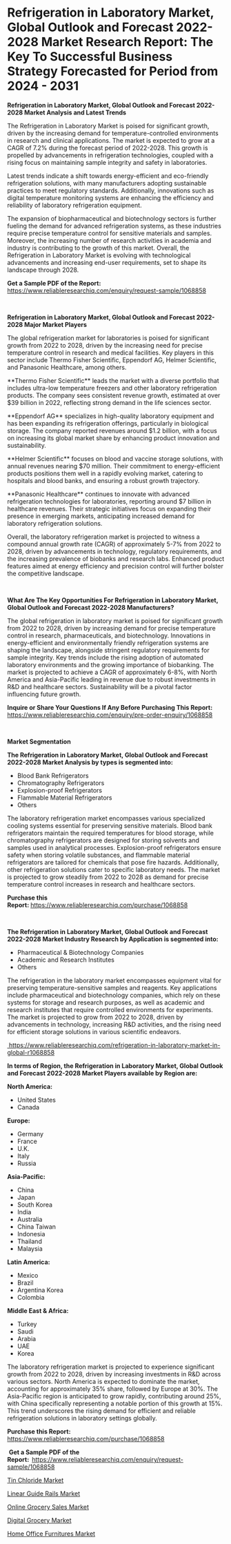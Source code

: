 <p><h1>Refrigeration in Laboratory Market, Global Outlook and Forecast 2022-2028 Market Research Report: The Key To Successful Business Strategy Forecasted for Period from 2024 - 2031</h1></p><p><strong>Refrigeration in Laboratory Market, Global Outlook and Forecast 2022-2028 Market Analysis and Latest Trends</strong></p>
<p><p>The Refrigeration in Laboratory Market is poised for significant growth, driven by the increasing demand for temperature-controlled environments in research and clinical applications. The market is expected to grow at a CAGR of 7.2% during the forecast period of 2022-2028. This growth is propelled by advancements in refrigeration technologies, coupled with a rising focus on maintaining sample integrity and safety in laboratories.</p><p>Latest trends indicate a shift towards energy-efficient and eco-friendly refrigeration solutions, with many manufacturers adopting sustainable practices to meet regulatory standards. Additionally, innovations such as digital temperature monitoring systems are enhancing the efficiency and reliability of laboratory refrigeration equipment.</p><p>The expansion of biopharmaceutical and biotechnology sectors is further fueling the demand for advanced refrigeration systems, as these industries require precise temperature control for sensitive materials and samples. Moreover, the increasing number of research activities in academia and industry is contributing to the growth of this market. Overall, the Refrigeration in Laboratory Market is evolving with technological advancements and increasing end-user requirements, set to shape its landscape through 2028.</p></p>
<p><strong>Get a Sample PDF of the Report:&nbsp;</strong> <a href="https://www.reliableresearchiq.com/enquiry/request-sample/1068858?utm_campaign=1102&utm_medium=2&utm_source=Github&utm_content=ia&utm_term=04122024&utm_id=refrigeration-in-laboratory-market-global-outlook-and-forecast-2022-2028">https://www.reliableresearchiq.com/enquiry/request-sample/1068858</a></p>
<p>&nbsp;</p>
<p><strong>Refrigeration in Laboratory Market, Global Outlook and Forecast 2022-2028 Major Market Players</strong></p>
<p><p>The global refrigeration market for laboratories is poised for significant growth from 2022 to 2028, driven by the increasing need for precise temperature control in research and medical facilities. Key players in this sector include Thermo Fisher Scientific, Eppendorf AG, Helmer Scientific, and Panasonic Healthcare, among others.</p><p>**Thermo Fisher Scientific** leads the market with a diverse portfolio that includes ultra-low temperature freezers and other laboratory refrigeration products. The company sees consistent revenue growth, estimated at over $39 billion in 2022, reflecting strong demand in the life sciences sector.</p><p>**Eppendorf AG** specializes in high-quality laboratory equipment and has been expanding its refrigeration offerings, particularly in biological storage. The company reported revenues around $1.2 billion, with a focus on increasing its global market share by enhancing product innovation and sustainability.</p><p>**Helmer Scientific** focuses on blood and vaccine storage solutions, with annual revenues nearing $70 million. Their commitment to energy-efficient products positions them well in a rapidly evolving market, catering to hospitals and blood banks, and ensuring a robust growth trajectory.</p><p>**Panasonic Healthcare** continues to innovate with advanced refrigeration technologies for laboratories, reporting around $7 billion in healthcare revenues. Their strategic initiatives focus on expanding their presence in emerging markets, anticipating increased demand for laboratory refrigeration solutions.</p><p>Overall, the laboratory refrigeration market is projected to witness a compound annual growth rate (CAGR) of approximately 5-7% from 2022 to 2028, driven by advancements in technology, regulatory requirements, and the increasing prevalence of biobanks and research labs. Enhanced product features aimed at energy efficiency and precision control will further bolster the competitive landscape.</p></p>
<p>&nbsp;</p>
<p><strong>What Are The Key Opportunities For Refrigeration in Laboratory Market, Global Outlook and Forecast 2022-2028 Manufacturers?</strong></p>
<p><p>The global refrigeration in laboratory market is poised for significant growth from 2022 to 2028, driven by increasing demand for precise temperature control in research, pharmaceuticals, and biotechnology. Innovations in energy-efficient and environmentally friendly refrigeration systems are shaping the landscape, alongside stringent regulatory requirements for sample integrity. Key trends include the rising adoption of automated laboratory environments and the growing importance of biobanking. The market is projected to achieve a CAGR of approximately 6-8%, with North America and Asia-Pacific leading in revenue due to robust investments in R&D and healthcare sectors. Sustainability will be a pivotal factor influencing future growth.</p></p>
<p><strong>Inquire or Share Your Questions If Any Before Purchasing This Report:</strong> <a href="https://www.reliableresearchiq.com/enquiry/pre-order-enquiry/1068858?utm_campaign=1102&utm_medium=2&utm_source=Github&utm_content=ia&utm_term=04122024&utm_id=refrigeration-in-laboratory-market-global-outlook-and-forecast-2022-2028">https://www.reliableresearchiq.com/enquiry/pre-order-enquiry/1068858</a></p>
<p>&nbsp;</p>
<p><strong>Market Segmentation</strong></p>
<p><strong>The Refrigeration in Laboratory Market, Global Outlook and Forecast 2022-2028 Market Analysis by types is segmented into:</strong></p>
<p><ul><li>Blood Bank Refrigerators</li><li>Chromatography Refrigerators</li><li>Explosion-proof Refrigerators</li><li>Flammable Material Refrigerators</li><li>Others</li></ul></p>
<p><p>The laboratory refrigeration market encompasses various specialized cooling systems essential for preserving sensitive materials. Blood bank refrigerators maintain the required temperatures for blood storage, while chromatography refrigerators are designed for storing solvents and samples used in analytical processes. Explosion-proof refrigerators ensure safety when storing volatile substances, and flammable material refrigerators are tailored for chemicals that pose fire hazards. Additionally, other refrigeration solutions cater to specific laboratory needs. The market is projected to grow steadily from 2022 to 2028 as demand for precise temperature control increases in research and healthcare sectors.</p></p>
<p><strong>Purchase this Report:&nbsp;</strong><a href="https://www.reliableresearchiq.com/purchase/1068858?utm_campaign=1102&utm_medium=2&utm_source=Github&utm_content=ia&utm_term=04122024&utm_id=refrigeration-in-laboratory-market-global-outlook-and-forecast-2022-2028">https://www.reliableresearchiq.com/purchase/1068858</a></p>
<p>&nbsp;</p>
<p><strong>The Refrigeration in Laboratory Market, Global Outlook and Forecast 2022-2028 Market Industry Research by Application is segmented into:</strong></p>
<p><ul><li>Pharmaceutical & Biotechnology Companies</li><li>Academic and Research Institutes</li><li>Others</li></ul></p>
<p><p>The refrigeration in the laboratory market encompasses equipment vital for preserving temperature-sensitive samples and reagents. Key applications include pharmaceutical and biotechnology companies, which rely on these systems for storage and research purposes, as well as academic and research institutes that require controlled environments for experiments. The market is projected to grow from 2022 to 2028, driven by advancements in technology, increasing R&D activities, and the rising need for efficient storage solutions in various scientific endeavors.</p></p>
<p><a href="https://www.reliableresearchiq.com/refrigeration-in-laboratory-market-in-global-r1068858?utm_campaign=1102&utm_medium=2&utm_source=Github&utm_content=ia&utm_term=04122024&utm_id=refrigeration-in-laboratory-market-global-outlook-and-forecast-2022-2028">&nbsp;https://www.reliableresearchiq.com/refrigeration-in-laboratory-market-in-global-r1068858</a></p>
<p><strong>In terms of Region, the Refrigeration in Laboratory Market, Global Outlook and Forecast 2022-2028 Market Players available by Region are:</strong></p>
<p>
    <p> <strong> North America: </strong>
        <ul>
            <li>United States</li>
            <li>Canada</li>
        </ul>
        </p> 
    <p> <strong> Europe: </strong>
        <ul>
            <li>Germany</li>
            <li>France</li>
            <li>U.K.</li>
            <li>Italy</li>
            <li>Russia</li>
        </ul>
        </p> 
    <p> <strong> Asia-Pacific: </strong>
        <ul>
            <li>China</li>
            <li>Japan</li>
            <li>South Korea</li>
            <li>India</li>
            <li>Australia</li>
            <li>China Taiwan</li>
            <li>Indonesia</li>
            <li>Thailand</li>
            <li>Malaysia</li>
        </ul>
        </p> 
    <p> <strong> Latin America: </strong>
        <ul>
            <li>Mexico</li>
            <li>Brazil</li>
            <li>Argentina Korea</li>
            <li>Colombia</li>
        </ul>
        </p> 
    <p> <strong> Middle East & Africa: </strong>
        <ul>
            <li>Turkey</li>
            <li>Saudi</li>
            <li>Arabia</li>
            <li>UAE</li>
            <li>Korea</li>
        </ul>
    </p>
    </p>
<p><p>The laboratory refrigeration market is projected to experience significant growth from 2022 to 2028, driven by increasing investments in R&D across various sectors. North America is expected to dominate the market, accounting for approximately 35% share, followed by Europe at 30%. The Asia-Pacific region is anticipated to grow rapidly, contributing around 25%, with China specifically representing a notable portion of this growth at 15%. This trend underscores the rising demand for efficient and reliable refrigeration solutions in laboratory settings globally.</p></p>
<p><strong>Purchase this Report: </strong><a href="https://www.reliableresearchiq.com/purchase/1068858?utm_campaign=1102&utm_medium=2&utm_source=Github&utm_content=ia&utm_term=04122024&utm_id=refrigeration-in-laboratory-market-global-outlook-and-forecast-2022-2028">https://www.reliableresearchiq.com/purchase/1068858</a></p>
<p>&nbsp;<strong>Get a Sample PDF of the Report:&nbsp;&nbsp;</strong><a href="https://www.reliableresearchiq.com/enquiry/request-sample/1068858?utm_campaign=1102&utm_medium=2&utm_source=Github&utm_content=ia&utm_term=04122024&utm_id=refrigeration-in-laboratory-market-global-outlook-and-forecast-2022-2028">https://www.reliableresearchiq.com/enquiry/request-sample/1068858</a></p>
<p><strong></strong></p>
<p><p><a href="https://www.linkedin.com/pulse/opportunities-challenges-tin-chloride-market-strategic-insights-umlbe?utm_campaign=1102&utm_medium=2&utm_source=Github&utm_content=ia&utm_term=04122024&utm_id=refrigeration-in-laboratory-market-global-outlook-and-forecast-2022-2028">Tin Chloride Market</a></p><p><a href="https://www.linkedin.com/pulse/projected-growth-linear-guide-rails-market-6-cagr-from-dwm9e?utm_campaign=1102&utm_medium=2&utm_source=Github&utm_content=ia&utm_term=04122024&utm_id=refrigeration-in-laboratory-market-global-outlook-and-forecast-2022-2028">Linear Guide Rails Market</a></p><p><a href="https://issuu.com/reportprime-2/docs/online-grocery-sales-market-size-2030.pptx?utm_campaign=1102&utm_medium=2&utm_source=Github&utm_content=ia&utm_term=04122024&utm_id=refrigeration-in-laboratory-market-global-outlook-and-forecast-2022-2028">Online Grocery Sales Market</a></p><p><a href="https://issuu.com/reportprime-2/docs/digital-grocery-market-size-2030.pptx?utm_campaign=1102&utm_medium=2&utm_source=Github&utm_content=ia&utm_term=04122024&utm_id=refrigeration-in-laboratory-market-global-outlook-and-forecast-2022-2028">Digital Grocery Market</a></p><p><a href="https://www.linkedin.com/pulse/home-office-furnitures-market-share-analysis-growth-trends-vvfsc?utm_campaign=1102&utm_medium=2&utm_source=Github&utm_content=ia&utm_term=04122024&utm_id=refrigeration-in-laboratory-market-global-outlook-and-forecast-2022-2028">Home Office Furnitures Market</a></p></p>